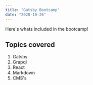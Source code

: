 ```yaml
---
title: "Gatsby Bootcamp"
date: "2020-10-26"
---
```


Here's whats included in the bootcamp!

## Topics covered

1. Gatsby
2. Grapql
3. React
4. Markdown
5. CMS's
